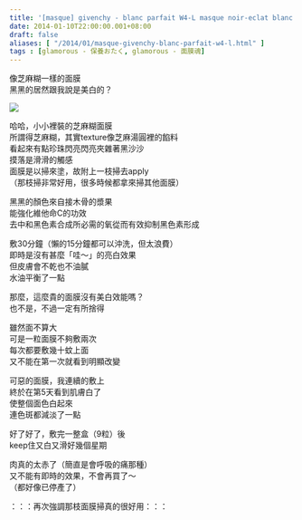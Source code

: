 ```yaml
---
title: '[masque] givenchy - blanc parfait W4-L masque noir-eclat blanc'
date: 2014-01-10T22:00:00.001+08:00
draft: false
aliases: [ "/2014/01/masque-givenchy-blanc-parfait-w4-l.html" ]
tags : [glamorous - 保養おたく, glamorous - 面膜魂]
---
```


像芝麻糊一樣的面膜  
黑黑的居然跟我說是美白的？  

[![](https://4.bp.blogspot.com/-R8qAvCrQe0g/XCiosjuQbFI/AAAAAAAADZs/ur_LeIf6hlYphU1V9Os4DCeJrGIU0yaCACLcBGAs/s640/05.jpg)](https://4.bp.blogspot.com/-R8qAvCrQe0g/XCiosjuQbFI/AAAAAAAADZs/ur_LeIf6hlYphU1V9Os4DCeJrGIU0yaCACLcBGAs/s1600/05.jpg)

哈哈，小小裡裝的芝麻糊面膜  
所謂得芝麻糊，其實texture像芝麻湯圓裡的餡料  
看起來有點珍珠閃亮閃亮夾雜著黑沙沙  
摸落是滑滑的觸感  
面膜是以掃來塗，故附上一枝掃去apply  
（那枝掃非常好用，很多時候都拿來掃其他面膜）  
  
黑黑的顏色來自接木骨的漿果  
能強化維他命C的功效  
去中和黑色素合成所必需的氧從而有效抑制黑色素形成  
  
敷30分鐘（懶的15分鐘都可以沖洗，但太浪費）  
即時是沒有甚麼「哇～」的亮白效果  
但皮膚會不乾也不油膩  
水油平衡了一點  
  
那麼，這麼貴的面膜沒有美白效能嗎？  
也不是，不過一定有所捨得  
  
雖然面不算大  
可是一粒面膜不夠敷兩次  
每次都要敷幾十蚊上面  
又不能在第一次就看到明顯改變  
  
可惡的面膜，我連續的敷上  
終於在第5天看到肌膚白了  
使整個面色白起來  
連色斑都減淡了一點  
  
好了好了，敷完一整盒（9粒）後  
keep住又白又滑好幾個星期  
  
肉真的太赤了（簡直是會呼吸的痛那種）  
又不能有即時的效果，不會再買了～  
（都好像已停產了）  
  
：：：再次強調那枝面膜掃真的很好用：：：